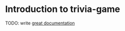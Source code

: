 # Introduction to trivia-game

TODO: write [great documentation](http://jacobian.org/writing/what-to-write/)

